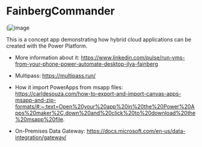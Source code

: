 # FainbergCommander
(![image](https://user-images.githubusercontent.com/32096531/153534615-052295ff-aa7d-4aaa-b1c2-803312abc815.png)

This is a concept app demonstrating how hybrid cloud applications can be created with the Power Platform.

* More information about it: https://www.linkedin.com/pulse/run-vms-from-your-phone-power-automate-desktop-ilya-fainberg

* Multipass: https://multipass.run/

* How it import PowerApps from msapp files: https://carldesouza.com/how-to-export-and-import-canvas-apps-msapp-and-zip-formats/#:~:text=Open%20your%20app%20in%20the%20Power%20Apps%20maker%2C,down%20and%20click%20to%20download%20the%20msapp%20file.

* On-Premises Data Gateway: https://docs.microsoft.com/en-us/data-integration/gateway/

